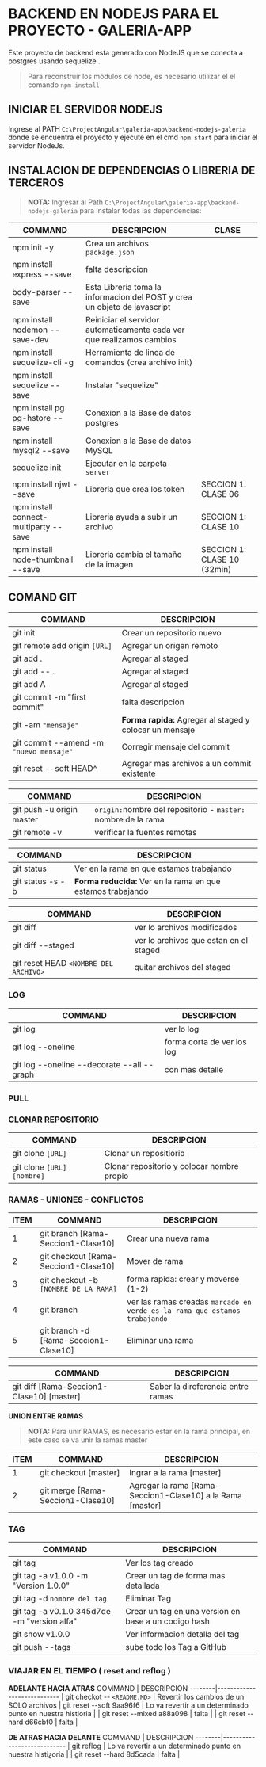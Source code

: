 BACKEND EN NODEJS PARA EL PROYECTO - GALERIA-APP
======================================================
Este proyecto de backend esta generado con NodeJS 
que se conecta a postgres usando sequelize .

> Para reconstruir los módulos de node, es necesario utilizar el  el comando `npm install`


<!------------Lenguaje: Markdown----------------------
----------------------------------------------------->

INICIAR EL SERVIDOR NODEJS
------------------------------------------------------
Ingrese al PATH `C:\ProjectAngular\galeria-app\backend-nodejs-galeria` donde se encuentra el proyecto y ejecute en el cmd `npm start` para iniciar el servidor NodeJs.


INSTALACION DE DEPENDENCIAS O LIBRERIA DE TERCEROS
------------------------------------------------------

> __NOTA:__ Ingresar al Path `C:\ProjectAngular\galeria-app\backend-nodejs-galeria` para instalar todas las dependencias:


|      COMMAND         |       DESCRIPCION          |    CLASE      
-----------------------|----------------------------|-------------------------------------------
| npm init -y | Crea un archivos `package.json` |
| npm install express --save | falta descripcion  |
| body-parser --save | Esta Libreria toma la informacion del POST y crea un objeto de javascript  |
| npm install nodemon --save-dev | Reiniciar el servidor automaticamente cada ver que realizamos cambios  |
| npm install sequelize-cli -g | Herramienta de linea de comandos (crea archivo init) |
| npm install sequelize --save | Instalar "sequelize" |
| npm install pg pg-hstore --save | Conexion a la Base de datos postgres  |
| npm install mysql2 --save | Conexion a la Base de datos MySQL |
| sequelize init | Ejecutar en la carpeta `server`  |
| npm install njwt --save | Libreria que crea los token | SECCION 1: CLASE 06 |
| npm install connect-multiparty --save | Libreria ayuda a subir un archivo | SECCION 1: CLASE 10 |
| npm install node-thumbnail --save | Libreria cambia el tamaño de la imagen  | SECCION 1: CLASE 10 (32min) |


<!------------COMAND GIT------------------------------
----------------------------------------------------->

COMAND GIT
------------------------------------------------------

COMMAND | DESCRIPCION
--------|----------------------------
git init | Crear un repositorio nuevo 
git remote add origin `[URL]` | Agregar un origen remoto
git add .    | Agregar al staged
git add -- . | Agregar al staged
git add A    | Agregar al staged
git commit -m "first commit" | falta descripcion
git -am `"mensaje"` | **Forma rapida:** Agregar al staged y colocar un mensaje
git commit --amend -m `"nuevo mensaje"`| Corregir mensaje  del commit
git reset --soft HEAD^| Agregar mas archivos a un commit existente


COMMAND | DESCRIPCION
--------|----------------------------
git push -u origin master | `origin:`nombre del repositorio -  `master:` nombre de la rama
git remote -v | verificar la fuentes remotas


COMMAND | DESCRIPCION
--------|----------------------------
git status | Ver en la rama en que estamos trabajando
git status -s -b| **Forma reducida:** Ver en la rama en que estamos trabajando


COMMAND | DESCRIPCION
--------|----------------------------
git diff | ver lo archivos modificados
git diff --staged | ver lo archivos que estan en el staged
git reset HEAD `<NOMBRE DEL ARCHIVO>`| quitar archivos del staged


### LOG
COMMAND | DESCRIPCION
--------|----------------------------
git log | ver lo log
git log --oneline | forma corta de ver los log
git log --oneline --decorate --all --graph | con mas detalle


### PULL


### CLONAR REPOSITORIO 
COMMAND | DESCRIPCION
--------|----------------------------
git clone `[URL]` | Clonar un repositiorio
git clone `[URL]` `[nombre]` | Clonar repositorio y colocar nombre propio 


### RAMAS - UNIONES - CONFLICTOS 
ITEM|COMMAND | DESCRIPCION
----|--------|----------------------------
1   |git branch [Rama-Seccion1-Clase10] | Crear una nueva rama
2   |git checkout [Rama-Seccion1-Clase10] | Mover de rama
3   |git checkout -b `[NOMBRE DE LA RAMA]`| forma rapida: crear y moverse (1-2)
4   |git branch | ver las ramas creadas `marcado en verde es la rama que estamos trabajando`
5   |git branch -d [Rama-Seccion1-Clase10] | Eliminar una rama


COMMAND | DESCRIPCION
--------|----------------------------
git diff [Rama-Seccion1-Clase10] [master] | Saber la direferencia entre ramas

**UNION ENTRE RAMAS**
> __NOTA:__ Para unir RAMAS, es necesario estar en la rama principal, en este caso se va unir la ramas master

ITEM|COMMAND | DESCRIPCION
----|--------|----------------------------
1   | git checkout [master] | Ingrar a la rama [master]
2   | git merge [Rama-Seccion1-Clase10] | Agregar la rama [Rama-Seccion1-Clase10] a la Rama  [master]



### TAG
COMMAND | DESCRIPCION
--------|----------------------------
git tag | Ver los tag creado
git tag -a v1.0.0 -m "Version 1.0.0" | Crear un tag de forma mas detallada
git tag -d `nombre del tag` | Eliminar Tag
git tag -a v0.1.0 345d7de -m "version alfa" | Crear un tag en una version en base a un codigo hash
git show v1.0.0 | Ver informacion detalla del tag
git push --tags | sube todo los Tag a GitHub


### VIAJAR EN EL TIEMPO ( reset and reflog )

**ADELANTE HACIA ATRAS**
COMMAND | DESCRIPCION
--------|----------------------------
| git checkot -- `<README.MD>`  | Revertir los cambios de un SOLO archivos
| git reset --soft 9aa96f6   | Lo va revertir a un determinado punto en nuestra histioria  |
| git reset --mixed a88a098  | falta  |
| git reset --hard d66cbf0   | falta  |


**DE ATRAS HACIA DELANTE**
COMMAND | DESCRIPCION
--------|----------------------------
| git reflog  | Lo va revertir a un determinado punto en nuestra histi¿oria  |
| git reset --hard 8d5cada  | falta  |